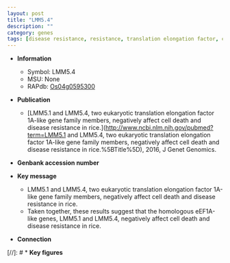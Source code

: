 ```yaml
---
layout: post
title: "LMM5.4"
description: ""
category: genes
tags: [disease resistance, resistance, translation elongation factor, cell death]
---
```


* **Information**  
    + Symbol: LMM5.4  
    + MSU: None  
    + RAPdb: [Os04g0595300](https://rapdb.dna.affrc.go.jp/locus/?name=Os04g0595300)  

* **Publication**  
    + [LMM5.1 and LMM5.4, two eukaryotic translation elongation factor 1A-like gene family members, negatively affect cell death and disease resistance in rice.](http://www.ncbi.nlm.nih.gov/pubmed?term=LMM5.1 and LMM5.4, two eukaryotic translation elongation factor 1A-like gene family members, negatively affect cell death and disease resistance in rice.%5BTitle%5D), 2016, J Genet Genomics.

* **Genbank accession number**  

* **Key message**  
    + LMM5.1 and LMM5.4, two eukaryotic translation elongation factor 1A-like gene family members, negatively affect cell death and disease resistance in rice.
    + Taken together, these results suggest that the homologous eEF1A-like genes, LMM5.1 and LMM5.4, negatively affect cell death and disease resistance in rice.

* **Connection**  

[//]: # * **Key figures**  


